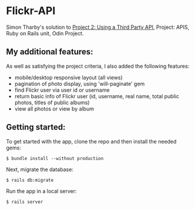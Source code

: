 # Flickr-API

Simon Tharby's solution to [Project 2: Using a Third Party API](https://www.theodinproject.com/courses/ruby-on-rails/lessons/apis?ref=lnav), Project: APIS, Ruby on Rails unit, Odin Project.

## My additional features:

As well as satisfying the project criteria, I also added the following features:

  * mobile/desktop responsive layout (all views)
  * pagination of photo display, using 'will-paginate' gem
  * find Flickr user via user id or username
  * return basic info of Flickr user (id, username, real name, total public photos, titles of public albums)
  * view all photos or view by album

## Getting started:

To get started with the app, clone the repo and then install the needed gems:

```
$ bundle install --without production
```

Next, migrate the database:

```
$ rails db:migrate
```

Run the app in a local server:

```
$ rails server
```
